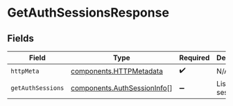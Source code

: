 # GetAuthSessionsResponse


## Fields

| Field                                                                      | Type                                                                       | Required                                                                   | Description                                                                |
| -------------------------------------------------------------------------- | -------------------------------------------------------------------------- | -------------------------------------------------------------------------- | -------------------------------------------------------------------------- |
| `httpMeta`                                                                 | [components.HTTPMetadata](../../models/components/httpmetadata.md)         | :heavy_check_mark:                                                         | N/A                                                                        |
| `getAuthSessions`                                                          | [components.AuthSessionInfo](../../models/components/authsessioninfo.md)[] | :heavy_minus_sign:                                                         | List of auth sessions                                                      |